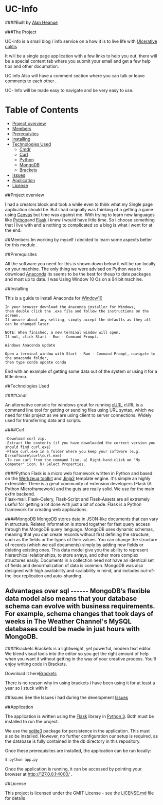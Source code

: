 UC-Info
=============

####Built by [Alan Heanue](https://github.com/heanuea)

###The Project

UC-info is a small blog / info service on a how it is to live life with [Ulcerative colitis](https://en.wikipedia.org/wiki/Ulcerative_colitis) 

It will be a single page application with a few links to help you out, there will be a special content 
tab where you submit your email and get a few help tips and other documation. 

UC info Also will have a comment section where you can talk or leave comments to each other .

UC- Info will be made easy to navigate and be very easy to use.

 
Table of Contents
=================

  * [Project overview](#project-overview)
  * [Members](#members)
  * [Prerequisites](#prerequisites)
  * [Installing](#installing)
  * [Technologies Used](#technologies-used)
    * [Cmdr](#cmdr)
    * [Curl](#curl)
    * [Python](#python)
    * [MongoDB](#mongodb)
    * [Brackets](#brackets)
  * [Issues](#issues)
  * [Application](#application)
  * [License](#license)
 
##Project overview 

I had a creators block and took a while even to think what my Single page application should be.
But i had orignally was thinking of a getting a game using [Canvas](http://www.w3schools.com/html/html5_canvas.asp) but time was against me.
With trying to learn new languages like [Python](https://www.python.org)and [Flask](flask.pocoo.org) i knew i would have little time.
So i choose something that i live with and a nothing to complicated so a blog is what i went for at the end. 


##Members 
Im working by myself i decided to learn some aspects better for this module .




##Prerequisites

All the software you need for this is shown down below it will be ran locally on your machine. The only thing we were advised on Python 
was to download [Anaconda](https://www.continuum.io/downloads) its seems to be the best for theup to date packages and most up to date.
I was Using Window 10 Os on a 64 bit machine.

##Installing 

This is a guide to install Anaconda for [Window10](https://www.microsoftstore.com)


```
In your browser download the Anaconda installer for Windows,
then double click the .exe file and follow the instructions on the screen.
If unsure about any setting, simply accept the defaults as they all can be changed later.

NOTE: When finished, a new terminal window will open.
If not, click Start - Run - Command Prompt.

Windows Anaconda update

Open a terminal window with Start - Run - Command Prompt, navigate to the anaconda folder, 
then type conda update conda
```
End with an example of getting some data out of the system or using it for a little demo.




##Technologies Used

####Cmdr 

An alternative console for windows great for running [cURL](https://curl.haxx.se/)
cURL is a command line tool for getting or sending files using URL syntax, which we need for this project as we 
are using client to server connections. Widely used for transferring data and scripts.

####Curl 
```
-Download curl zip.
-Extract the contents (if you have downloaded the correct version you should find curl.exe)
-Place curl.exe in a folder where you keep your software (e.g. D:\software\curl\curl.exe)
-To run curl from the command line. a) Right-hand-click on "My Computer" icon. b) Select Properties.

```

####Python 
Flask is a micro web framework written in Python and based on the [Werkzeug toolkit](http://werkzeug.pocoo.org/) and [Jinja2](https://en.wikipedia.org/wiki/Jinja_template_engine) template engine.
It's simple an highly extensible.  There is a great community of extension developers (Flask (A Python Microframework) 
and the guts are really solid.  We use for the main exfm backend.  
Flask-mail, Flask-Celery, Flask-Script and Flask-Assets are all extremely 
useful for getting a lot done with just a bit of code.
Flask is a Python framework for creating web applications. 




####MongoDB
MongoDB stores data in JSON-like documents that can vary in structure. Related information is stored together for fast query access through the MongoDB query language. MongoDB uses dynamic schemas, meaning that you can create records without first defining the structure, such as the fields or the types of their values. You can change the structure of records (which we call documents) simply by adding new fields or deleting existing ones. This data model give you the ability to represent hierarchical relationships, to store arrays, and other more complex structures easily. Documents in a collection need not have an identical set of fields and denormalization of data is common. MongoDB was also designed with high availability and scalability in mind, and includes out-of-the-box replication and auto-sharding.
 
 Advantages over sql ------
 MongoDB’s flexible data model also means that your database schema can evolve with business requirements. For example, schema changes that took days of weeks in The Weather Channel's MySQL databases could be made in just hours with MongoDB.
----------------------------------------------------------------------------------------------------------------------------------------




####Brackets 
Brackets is a lightweight, yet powerful, modern text editor. We blend visual tools into the editor so you get the right amount of help when you want it without getting in the way of your creative process. You'll enjoy writing code in Brackets.

Download it here[Brackets](http://brackets.io/)

There is no reason why im using brackets i have been using it for at least a year so i stuck with it 


##Issues 
See the Issues i had during the development [Issues](https://github.com/heanuea/UC-as-u-know-it/issues)


##Application

The application is written using the [Flask](http://flask.pocoo.org/) library in [Python 3](https://www.python.org).
Both must be installed to run the project.

We use the [sqlite3](https://docs.python.org/2/library/sqlite3.html) package for persistence in the application.
This must also be installed.
However, no further configuration our setup is required, as the database is fully contained in the db directory in this repository.

Once these prerequisites are installed, the application can be run locally:
```bash
$ python app.py
```
Once the application is running, it can be accessed by pointing your browser at http://127.0.0.1:4000/ .

##License

This project is licensed under the GMIT License - see the [LICENSE.md](LICENSE.md) file for details

